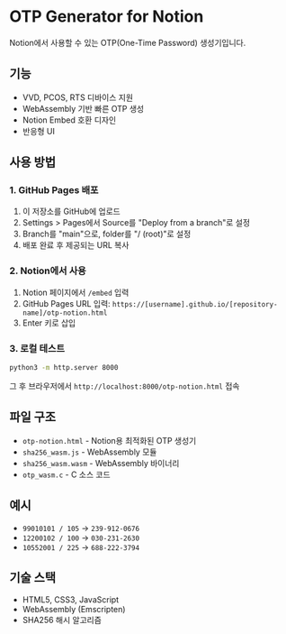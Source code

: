 # OTP Generator for Notion

Notion에서 사용할 수 있는 OTP(One-Time Password) 생성기입니다.

## 기능

- VVD, PCOS, RTS 디바이스 지원
- WebAssembly 기반 빠른 OTP 생성
- Notion Embed 호환 디자인
- 반응형 UI

## 사용 방법

### 1. GitHub Pages 배포

1. 이 저장소를 GitHub에 업로드
2. Settings > Pages에서 Source를 "Deploy from a branch"로 설정
3. Branch를 "main"으로, folder를 "/ (root)"로 설정
4. 배포 완료 후 제공되는 URL 복사

### 2. Notion에서 사용

1. Notion 페이지에서 `/embed` 입력
2. GitHub Pages URL 입력: `https://[username].github.io/[repository-name]/otp-notion.html`
3. Enter 키로 삽입

### 3. 로컬 테스트

```bash
python3 -m http.server 8000
```

그 후 브라우저에서 `http://localhost:8000/otp-notion.html` 접속

## 파일 구조

- `otp-notion.html` - Notion용 최적화된 OTP 생성기
- `sha256_wasm.js` - WebAssembly 모듈
- `sha256_wasm.wasm` - WebAssembly 바이너리
- `otp_wasm.c` - C 소스 코드

## 예시

- `99010101 / 105` → `239-912-0676`
- `12200102 / 100` → `030-231-2630`
- `10552001 / 225` → `688-222-3794`

## 기술 스택

- HTML5, CSS3, JavaScript
- WebAssembly (Emscripten)
- SHA256 해시 알고리즘

